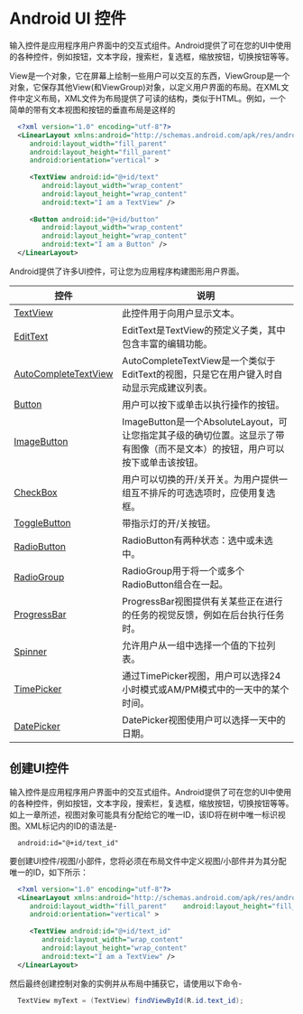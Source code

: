# Android UI 控件
  
  输入控件是应用程序用户界面中的交互式组件。Android提供了可在您的UI中使用的各种控件，例如按钮，文本字段，搜索栏，复选框，缩放按钮，切换按钮等等。
  
  View是一个对象，它在屏幕上绘制一些用户可以交互的东西，ViewGroup是一个对象，它保存其他View(和ViewGroup)对象，以定义用户界面的布局。在XML文件中定义布局，XML文件为布局提供了可读的结构，类似于HTML。例如，一个简单的带有文本视图和按钮的垂直布局是这样的
  
```xml
  <?xml version="1.0" encoding="utf-8"?>
  <LinearLayout xmlns:android="http://schemas.android.com/apk/res/android"
     android:layout_width="fill_parent"
     android:layout_height="fill_parent"
     android:orientation="vertical" >
  
     <TextView android:id="@+id/text"
        android:layout_width="wrap_content"
        android:layout_height="wrap_content"
        android:text="I am a TextView" />
  
     <Button android:id="@+id/button"
        android:layout_width="wrap_content"
        android:layout_height="wrap_content"
        android:text="I am a Button" />
  </LinearLayout>
```
  
  
  
  Android提供了许多UI控件，可让您为应用程序构建图形用户界面。
  
  | 控件                                                                                          | 说明                                                                                                                          |
  | --------------------------------------------------------------------------------------------- | ----------------------------------------------------------------------------------------------------------------------------- |
  | [TextView](https://www.jc2182.com/andriod/android-textview-show.html)                         | 此控件用于向用户显示文本。                                                                                                    |
  | [EditText](https://www.jc2182.com/andriod/android-edittext-show.html)                         | EditText是TextView的预定义子类，其中包含丰富的编辑功能。                                                                      |
  | [AutoCompleteTextView](https://www.jc2182.com/andriod/android-autocompletetextview-show.html) | AutoCompleteTextView是一个类似于EditText的视图，只是它在用户键入时自动显示完成建议列表。                                      |
  | [Button](https://www.jc2182.com/andriod/android-button-show.html)                             | 用户可以按下或单击以执行操作的按钮。                                                                                          |
  | [ImageButton](https://www.jc2182.com/andriod/android-imagebutton-show.html)                   | ImageButton是一个AbsoluteLayout，可让您指定其子级的确切位置。这显示了带有图像（而不是文本）的按钮，用户可以按下或单击该按钮。 |
  | [CheckBox](https://www.jc2182.com/andriod/android-checkbox-show.html)                         | 用户可以切换的开/关开关。为用户提供一组互不排斥的可选选项时，应使用复选框。                                                   |
  | [ToggleButton](https://www.jc2182.com/andriod/android-togglebutton-show.html)                 | 带指示灯的开/关按钮。                                                                                                         |
  | [RadioButton](https://www.jc2182.com/andriod/android-radiobutton-show.html)                   | RadioButton有两种状态：选中或未选中。                                                                                         |
  | [RadioGroup](https://www.jc2182.com/andriod/android-radiogroup-show.html)                     | RadioGroup用于将一个或多个RadioButton组合在一起。                                                                             |
  | [ProgressBar](https://www.jc2182.com/andriod/android-progressbar-show.html)                   | ProgressBar视图提供有关某些正在进行的任务的视觉反馈，例如在后台执行任务时。                                                   |
  | [Spinner](https://www.jc2182.com/andriod/android-spinner-show.html)                           | 允许用户从一组中选择一个值的下拉列表。                                                                                        |
  | [TimePicker](https://www.jc2182.com/andriod/android-timepicker-show.html)                     | 通过TimePicker视图，用户可以选择24小时模式或AM/PM模式中的一天中的某个时间。                                                   |
  | [DatePicker](https://www.jc2182.com/andriod/android-datepicker-show.html)                     | DatePicker视图使用户可以选择一天中的日期。                                                                                    |
  

  
  ## 创建UI控件
  
  输入控件是应用程序用户界面中的交互式组件。Android提供了可在您的UI中使用的各种控件，例如按钮，文本字段，搜索栏，复选框，缩放按钮，切换按钮等等。如上一章所述，视图对象可能具有分配给它的唯一ID，该ID将在树中唯一标识视图。XML标记内的ID的语法是-
  
```t4
  android:id="@+id/text_id"
```
  
  
  
  要创建UI控件/视图/小部件，您将必须在布局文件中定义视图/小部件并为其分配唯一的ID，如下所示：
  
```xml
  <?xml version="1.0" encoding="utf-8"?>
  <LinearLayout xmlns:android="http://schemas.android.com/apk/res/android"
     android:layout_width="fill_parent"    android:layout_height="fill_parent"
     android:orientation="vertical" >
  
     <TextView android:id="@+id/text_id"
        android:layout_width="wrap_content"
        android:layout_height="wrap_content"
        android:text="I am a TextView" />
  </LinearLayout>
```
  
  
  
  然后最终创建控制对象的实例并从布局中捕获它，请使用以下命令-
  
```java
  TextView myText = (TextView) findViewById(R.id.text_id);
```
  
  